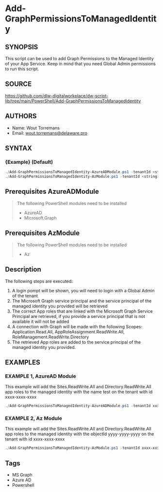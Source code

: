 # Add-GraphPermissionsToManagedIdentity

## SYNOPSIS
This script can be used to add Graph Permissions to the Managed Identity of your App Service. Keep in mind that you need Global Admin permissions to run this script.

## SOURCE
https://github.com/dlw-digitalworkplace/dw-script-lib/tree/main/PowerShell/Add-GraphPermissionsToManagedIdentity

## AUTHORS
 - Name: Wout Torremans
 - Email: wout.torremans@delaware.pro

## SYNTAX
### {Example} (Default)
```powershell
./Add-GraphPermissionsToManagedIdentity-AzureADModule.ps1 -tenantId <string> -managedIdentityName <string> -permissions <string[]>
./Add-GraphPermissionsToManagedIdentity-AzModule.ps1 -tenantId <string> -managedIdentityObjectId <string> -permissions <string[]>
```

## Prerequisites AzureADModule
> The following PowerShell modules need to be installed
>  - AzureAD
>  - Microsoft.Graph

## Prerequisites AzModule
> The following PowerShell modules need to be installed
>  - Az

## Description
The following steps are executed:
1. A login pompt will be shown, you will need to login with a Global Admin of the tenant
2. The Microsoft Graph service principal and the service principal of the managed identity you provided will be retrieved
3. The correct App roles that are linked with the Microsoft Graph Service Principal are retrieved, if you provide a service principal that is not available it will not be added
4. A connection with Graph will be made with the following Scopes: Application.Read.All, AppRoleAssignment.ReadWrite.All, RoleManagement.ReadWrite.Directory
5. The retrieved App roles are added to the service principal of the managed identity you provided.

## EXAMPLES

### EXAMPLE 1, AzureAD Module
This example will add the Sites.ReadWrite.All and Directory.ReadWrite.All app roles to the managed identity with the name test on the tenant with id xxxx-xxxx-xxxx
```powershell
./Add-GraphPermissionsToManagedIdentity-AzureADModule.ps1 -tenantId xxxx-xxxx-xxxx -managedIdentityName test -permissions @("Directory.ReadWrite.All","Sites.ReadWrite.All")
```


### EXAMPLE 2, Az Module
This example will add the Sites.ReadWrite.All and Directory.ReadWrite.All app roles to the managed identity with the objectId yyyy-yyyy-yyyy on the tenant with id xxxx-xxxx-xxxx
```powershell
./Add-GraphPermissionsToManagedIdentity-AzModule.ps1 -tenantId xxxx-xxxx-xxxx -managedIdentityObjectId yyyy-yyyy-yyyy -permissions @("Directory.ReadWrite.All","Sites.ReadWrite.All")
```

## Tags
 * MS Graph
 * Azure AD
 * Powershell